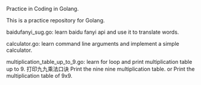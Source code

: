 Practice in Coding in Golang.

This is a practice repository for Golang.

baidufanyi_sug.go:
learn baidu fanyi api and use it to translate words.

calculator.go:
learn command line arguments and implement a simple calculator.

multiplication_table_up_to_9.go:
learn for loop and print multiplication table up to 9.
打印九九乘法口诀 Print the nine nine multiplication table. or Print the multiplication table of 9x9.